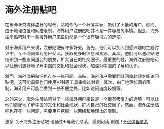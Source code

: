 # 海外注册贴吧

在当今社交媒体盛行的时代，贴吧作为一个社区平台，吸引了大量的用户。然而，由于地理位置和网络限制，海外用户注册贴吧并不是一件容易的事情。但是，海外注册贴吧对于一些海外用户来说仍然是一个很有吸引力的选项。

对于海外用户来说，注册贴吧有许多好处。首先，他们可以加入到感兴趣的主题讨论中，与不同国家的用户交流，获取更多的信息和资源。其次，他们可以通过贴吧结识到一些志同道合的朋友，扩大自己的社交圈子。最重要的是，海外注册贴吧可以让他们更好地了解中国的文化和社会现状，加深对中国的了解和认识。

然而，海外注册贴吧也存在一些问题。首先，海外用户需要翻越网络封锁才能访问贴吧，这可能需要他们使用VPN等工具来绕过封锁。其次，由于地理位置的限制，海外用户可能会受到一些不便之处，比如访问速度较慢等。

总的来说，海外注册贴吧对于一些海外用户来说是一个很有吸引力的选项，可以让他们更好地了解中国的文化和社会现状，扩大自己的社交圈子。然而，海外注册贴吧也存在一些问题，需要用户克服一些网络和地理上的限制。

更多 关于海外注册贴吧 请通过✈与我们联系，感谢阅读,谢谢！[✈点这里联系](https://abc.k02.cc)